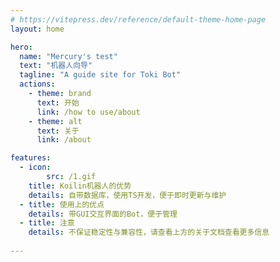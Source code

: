 ```yaml
---
# https://vitepress.dev/reference/default-theme-home-page
layout: home

hero:
  name: "Mercury's test"
  text: "机器人向导"
  tagline: "A guide site for Toki Bot"
  actions:
    - theme: brand
      text: 开始
      link: /how to use/about
    - theme: alt
      text: 关于
      link: /about

features:
  - icon: 
        src: /1.gif
    title: Koilin机器人的优势
    details: 自带数据库，使用TS开发，便于即时更新与维护
  - title: 使用上的优点
    details: 带GUI交互界面的Bot，便于管理
  - title: 注意
    details: 不保证稳定性与兼容性，请查看上方的关于文档查看更多信息
  
---
```


